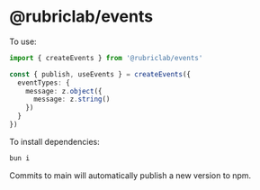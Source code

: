 # @rubriclab/events

To use:

```ts
import { createEvents } from '@rubriclab/events'

const { publish, useEvents } = createEvents({
  eventTypes: {
    message: z.object({
      message: z.string()
    })
  }
})
```

To install dependencies:

```bash
bun i
```

Commits to main will automatically publish a new version to npm.
